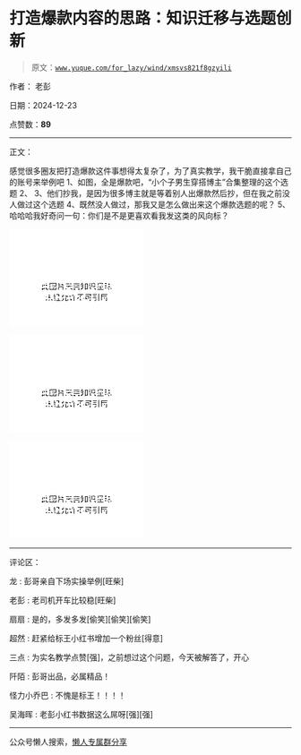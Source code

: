 # 打造爆款内容的思路：知识迁移与选题创新

> 原文：[`www.yuque.com/for_lazy/wind/xmsvs821f8gzyili`](https://www.yuque.com/for_lazy/wind/xmsvs821f8gzyili)

作者： 老彭

日期：2024-12-23

点赞数：**89**

* * *

正文：

感觉很多圈友把打造爆款这件事想得太复杂了，为了真实教学，我干脆直接拿自己的账号来举例吧 1、如图，全是爆款吧，“小个子男生穿搭博主”合集整理的这个选题 2、
3、他们抄我，是因为很多博主就是等着别人出爆款然后抄，但在我之前没人做过这个选题 4、既然没人做过，那我又是怎么做出来这个爆款选题的呢？ 5、
哈哈哈我好奇问一句：你们是不是更喜欢看我发这类的风向标？

![](img/243817ed36e6e4ef30477133d92a871f.png "None")

![](img/5b968d608f3789d5744df632fae88d27.png "None")

![](img/e7adea4df8349090a7991665b8659ff3.png "None")

* * *

评论区：

龙 : 彭哥亲自下场实操举例[旺柴]

老彭 : 老司机开车比较稳[旺柴]

扇扇 : 是的，多发多发[偷笑][偷笑][偷笑]

超然 : 赶紧给标王小红书增加一个粉丝[得意]

三点 : 为实名教学点赞[强]，之前想过这个问题，今天被解答了，开心

阡陌 : 彭哥出品，必属精品！

怪力小乔巴 : 不愧是标王！！！！

吴海晖 : 老彭小红书数据这么屌呀[强][强]

* * *

公众号懒人搜索，[懒人专属群分享](https://lazybook.fun/#/blog/group)